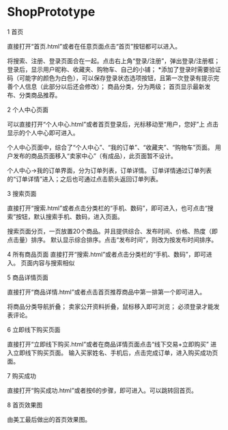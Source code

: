 # ShopPrototype

1 首页

直接打开“首页.html”或者在任意页面点击“首页”按钮都可以进入。

将搜索、注册、登录页面合在一起。点击右上角“登录/注册”，弹出登录/注册框；
登录后，显示用户昵称、收藏夹、购物车、自己的小铺；
*添加了登录时需要验证码（可能字的颜色为白色），可以保存登录状态选项按钮，且第一次登录有提示完善个人信息（此部分以后还会修改）；
商品分类，分为两级；
首页显示最新发布、分类商品推荐。


2 个人中心页面

可以直接打开“个人中心.html”或者首页登录后，光标移动至“用户，您好”上
点击显示的个人中心即可进入。

个人中心页面中，综合了“个人中心”、“我的订单”、“收藏夹”、“购物车”页面。
用户发布的商品页面移入“卖家中心”（有成品），此页面暂不设计。

个人中心->我的订单界面，分为订单列表，订单详情。
订单详情通过订单列表的“订单详情”进入；之后也可通过点击箭头返回订单列表。



3 搜索页面

直接打开“搜索.html”或者点击分类栏的“手机、数码”，即可进入，也可点击“搜索”按钮，默认搜索手机、数码，进入页面。

搜索页面分页，一页放置20个商品。并且提供综合、发布时间、价格、热度（即点击量）排序。
默认显示综合排序。点击“发布时间”，则改为按发布时间排序。


4 所有商品页面
直接打开“搜索.html”或者点击分类栏的“手机、数码”，即可进入。
页面内容与搜索相似


5 商品详情页面

直接打开“商品详情.html”或者点击首页推荐商品中第一排第一个即可进入。

将商品分类导航折叠；
卖家公开资料折叠，鼠标移入即可浏览；
必须登录才能发表评论。


6 立即线下购买页面

直接打开“立即线下购买.html”或者在商品详情页面点击“线下交易+立即购买” 进入立即线下购买页面。
输入买家姓名、手机后，点击完成订单，进入购买成功页面。


7 购买成功

直接打开“购买成功.html”或者按6的步骤，即可进入。可以跳转回首页。

8 首页效果图

由美工最后做出的首页效果图。
